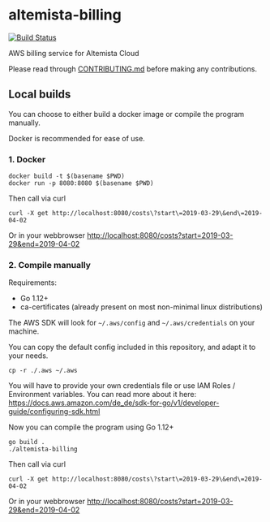 # altemista-billing

[![Build Status](https://travis-ci.org/Altemista/altemista-billing.svg?branch=master)](https://travis-ci.org/Altemista/altemista-billing)

AWS billing service for Altemista Cloud

Please read through [CONTRIBUTING.md](/CONTRIBUTING.md) before making any contributions.

## Local builds
You can choose to either build a docker image or compile the program manually.

Docker is recommended for ease of use.

### 1. Docker
```shell
docker build -t $(basename $PWD)
docker run -p 8080:8080 $(basename $PWD)
```
Then call via curl
```shell
curl -X get http://localhost:8080/costs\?start\=2019-03-29\&end\=2019-04-02
```
Or in your webbrowser
[http://localhost:8080/costs?start=2019-03-29&end=2019-04-02](http://localhost:8080/costs?start=2019-03-29&end=2019-04-02)


### 2. Compile manually

Requirements:
- Go 1.12+
- ca-certificates (already present on most non-minimal linux distributions)

The AWS SDK will look for `~/.aws/config` and `~/.aws/credentials` on your machine.

You can copy the default config included in this repository, and adapt it to your needs.
```shell
cp -r ./.aws ~/.aws
```

You will have to provide your own credentials file or use IAM Roles / Environment variables. You can read more about it here:
https://docs.aws.amazon.com/de_de/sdk-for-go/v1/developer-guide/configuring-sdk.html

Now you can compile the program using Go 1.12+
```shell
go build .
./altemista-billing
```
Then call via curl
```shell
curl -X get http://localhost:8080/costs\?start\=2019-03-29\&end\=2019-04-02
```
Or in your webbrowser
[http://localhost:8080/costs?start=2019-03-29&end=2019-04-02](http://localhost:8080/costs?start=2019-03-29&end=2019-04-02)
